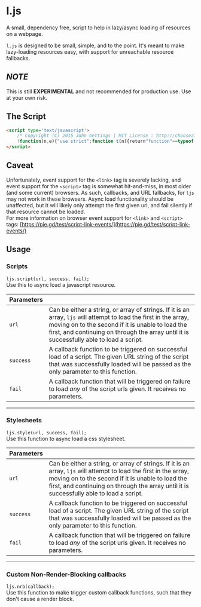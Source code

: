 # l.js

A small, dependency free, script to help in lazy/async loading of resources on a webpage.

`l.js` is designed to be small, simple, and to the point. It's meant to make lazy-loading resources easy, with support for unreachable resource fallbacks.

## __*NOTE*__
This is still **EXPERIMENTAL** and not recommended for production use. Use at your own risk.

## The Script
```html
<script type='text/javascript'>
	/* Copyright (C) 2015 John Gettings | MIT License : http://choosealicense.com/licenses/mit/  */
	!function(n,e){"use strict";function t(n){return"function"==typeof n}function r(n){return"[object Array]"===toString.call(n)}function o(n,e,t){if(n.addEventListener)n.addEventListener(e,t,!1);else{if(!n.attachEvent)return!1;n.attachEvent("on"+e,t)}}function i(n,e,t){n.removeEventListener?n.removeEventListener(e,t,!1):n.detachEvent&&n.detachEvent("on"+e,t)}function a(n){var t=null;try{t=requestAnimationFrame||mozRequestAnimationFrame||webkitRequestAnimationFrame||msRequestAnimationFrame||null}catch(r){}null!=t&&"undefined"!=typeof t?t(n):o(e,"load",n)||n()}function c(e,t,r){var u=n.createElement("script");u.async=!0;var f=function(){e.length>1?(e.shift(),u.parentNode.removeChild(u),i(u,"error",f),a(function(){c(e,t,r)})):r()};o(u,"error",f);var l=function(){i(u,"load",l),t(e[0])};o(u,"load",l),u.src=e[0];var s=n.scripts[0];s.parentNode.insertBefore(u,s)}function u(e,t,r){var u=n.createElement("link"),f=function(){e.length>1?(e.shift(),u.parentNode.removeChild(u),i(u,"error",f),a(function(){c(e,t,r)})):r()};o(u,"error",f);var l=function(){i(u,"load",l),t(e[0])};o(u,"load",l),u.href=e[0],n.getElementsByTagName("head")[0].appendChild(u)}e.ljs={script:function(n,e,o){r(n)||(n=[n]),t(e)||(e=function(){}),t(o)||(o=function(){}),a(function(){c(n,e,o)})},style:function(n,e,o){r(n)||(n=[n]),t(e)||(e=function(){}),t(o)||(o=function(){}),a(function(){u(n,e,o)})},nrb:a}}(document,window);
</script>
```

## Caveat
Unfortunately, event support for the `<link>` tag is severely lacking, and event support for the `<script>` tag is somewhat hit-and-miss, in most older (and some current) browsers. As such, callbacks, and URL fallbacks, for `ljs` may not work in these browsers. Async load functionality should be unaffected, but it will likely only attempt the first given url, and fail silently if that resource cannot be loaded.  
For more information on browser event support for `<link>` and `<script>` tags: [https://pie.gd/test/script-link-events/](https://pie.gd/test/script-link-events/)

## Usage

### Scripts
`ljs.script(url, success, fail);`  
Use this to async load a javascript resource.   

| Parameters |   |
|------------|---|
| `url`      | Can be either a string, or array of strings. If it is an array, `ljs` will attempt to load the first in the array, moving on to the second if it is unable to load the first, and continuing on through the array until it is successfully able to load a script. | 
| `success`  | A callback function to be triggered on successful load of a script. The given URL string of the script that was successfully loaded will be passed as the only parameter to this function. | 
| `fail`     | A callback function that will be triggered on failure to load *any* of the script urls given. It receives no parameters. |


-----------

### Stylesheets
`ljs.style(url, success, fail);`  
Use this function to async load a css stylesheet.

| Parameters |   |
|------------|---|
| `url`      | Can be either a string, or array of strings. If it is an array, `ljs` will attempt to load the first in the array, moving on to the second if it is unable to load the first, and continuing on through the array until it is successfully able to load a script. | 
| `success`  | A callback function to be triggered on successful load of a script. The given URL string of the script that was successfully loaded will be passed as the only parameter to this function. | 
| `fail`     | A callback function that will be triggered on failure to load *any* of the script urls given. It receives no parameters. |


-----------

### Custom Non-Render-Blocking callbacks
`ljs.nrb(callback);`  
Use this function to make trigger custom callback functions, such that they don't cause a render block.

